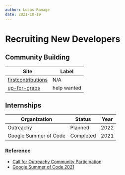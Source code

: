 ```yaml
---
author: Lucas Ramage
date: 2021-10-19
---
```


# Recruiting New Developers

## Community Building

| Site                | Label |
| ------------------- | ----- |
| [firstcontributions](https://github.com/firstcontributions/firstcontributions.github.io) | N/A |
| [up-for-grabs](https://github.com/up-for-grabs/up-for-grabs.net) | help wanted |

## Internships

| Organization          | Status    | Year |
| --------------------- | --------- | ---- |
| Outreachy             | Planned   | 2022 |
| Google Summer of Code | Completed | 2021 |

### Reference

- [Call for Outreachy Community Participation](https://www.outreachy.org/communities/cfp)
- [Google Summer of Code 2021](https://github.com/proot-me/blog/blob/master/published/2021-02-05-gsoc.md)

